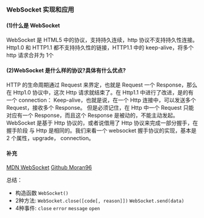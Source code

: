 ### WebSocket 实现和应用

#### (1)什么是 WebSocket

WebSocket 是 HTML5 中的协议，支持持久连续，http 协议不支持持久性连接。Http1.0 和 HTTP1.1 都不支持持久性的链接，HTTP1.1 中的 keep-alive，将多个 http 请求合并为 1个

#### (2)WebSocket 是什么样的协议?具体有什么优点?

HTTP 的生命周期通过 Request 来界定，也就是 Request 一个 Response，那么在 Http1.0 协议中，这次 Http 请求就结束了。在 Http1.1 中进行了改进，是的有一个 connection： Keep-alive，也就是说，在一个 Http 连接中，可以发送多个 Request，接收多个 Response。 但是必须记住，在 Http 中一个 Request 只能对应有一个 Response，而且这个 Response 是被动的，不能主动发起。 WebSocket 是基于 Http 协议的，或者说借用了 Http 协议来完成一部分握手，在握手阶段 与 Http 是相同的。我们来看一个 websocket 握手协议的实现，基本是 2 个属性，upgrade， connection。

#### 补充

[MDN WebSocket](https://developer.mozilla.org/zh-CN/docs/Web/API/WebSocket)
[Github Moran96](https://github.com/Moran96/RC-car)

总结：

- 构造函数 `WebSocket()`
- 2种方法: `WebSocket.close([code[, reason]])` `WebSocket.send(data)`
- 4种事件: `close` `error` `message` `open`
